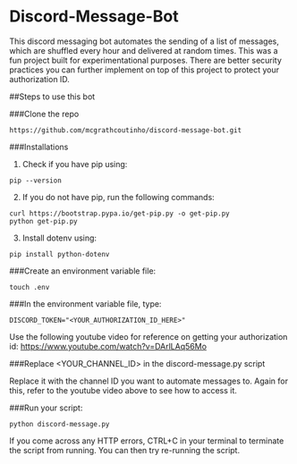 # Discord-Message-Bot
This discord messaging bot automates the sending of a list of messages, which are shuffled every hour and delivered at random times. This was a fun project built for experimentational purposes. There are better security practices you can further implement on top of this project to protect your authorization ID.

##Steps to use this bot

###Clone the repo

```
https://github.com/mcgrathcoutinho/discord-message-bot.git
```

###Installations

1. Check if you have pip using:
```
pip --version
```

2. If you do not have pip, run the following commands:
```
curl https://bootstrap.pypa.io/get-pip.py -o get-pip.py
python get-pip.py
```

3. Install dotenv using:
```
pip install python-dotenv
```

###Create an environment variable file:
```
touch .env
```

###In the environment variable file, type:
```
DISCORD_TOKEN="<YOUR_AUTHORIZATION_ID_HERE>"
```
Use the following youtube video for reference on getting your authorization id: https://www.youtube.com/watch?v=DArlLAq56Mo

###Replace <YOUR_CHANNEL_ID> in the discord-message.py script 

Replace it with the channel ID you want to automate messages to. Again for this, refer to the youtube video above to see how to access it.

###Run your script:
```
python discord-message.py
```
If you come across any HTTP errors, CTRL+C in your terminal to terminate the script from running. You can then try re-running the script.
